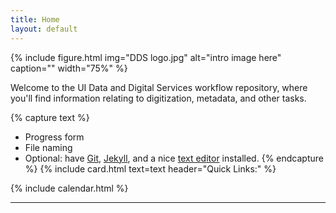 ```yaml
---
title: Home
layout: default
---
```


{% include figure.html img="DDS logo.jpg" alt="intro image here" caption="" width="75%" %}

Welcome to the UI Data and Digital Services workflow repository, where you'll find information relating to digitization, metadata, and other tasks.

{% capture text %}
- Progress form
- File naming
- Optional: have [Git](https://git-scm.com/), [Jekyll](https://jekyllrb.com/), and a nice [text editor](https://code.visualstudio.com/) installed.
{% endcapture %}
{% include card.html text=text header="Quick Links:" %}

{% include calendar.html %}

------


